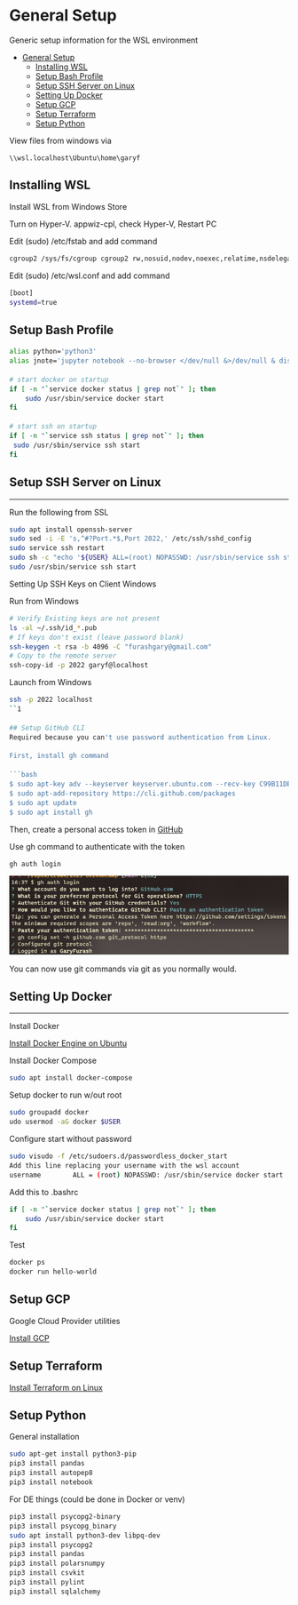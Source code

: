 # General Setup
Generic setup information for the WSL environment

- [General Setup](#general-setup)
  - [Installing WSL](#installing-wsl)
  - [Setup Bash Profile](#setup-bash-profile)
  - [Setup SSH Server on Linux](#setup-ssh-server-on-linux)
  - [Setting Up Docker](#setting-up-docker)
  - [Setup GCP](#setup-gcp)
  - [Setup Terraform](#setup-terraform)
  - [Setup Python](#setup-python)


View files from windows via

```
\\wsl.localhost\Ubuntu\home\garyf
```

## Installing WSL
Install WSL from Windows Store

Turn on Hyper-V. appwiz-cpl, check Hyper-V, Restart PC

Edit (sudo) /etc/fstab and add command

```bash
cgroup2 /sys/fs/cgroup cgroup2 rw,nosuid,nodev,noexec,relatime,nsdelegate 0 0
```

Edit (sudo) /etc/wsl.conf and add command

```bash
[boot]
systemd=true
```

## Setup Bash Profile
```bash
alias python='python3'
alias jnote='jupyter notebook --no-browser </dev/null &>/dev/null & disown'

# start docker on startup
if [ -n "`service docker status | grep not`" ]; then
    sudo /usr/sbin/service docker start
fi

# start ssh on startup
if [ -n "`service ssh status | grep not`" ]; then
 sudo /usr/sbin/service ssh start
fi
```

## Setup SSH Server on Linux
---

Run the following from SSL

```bash
sudo apt install openssh-server
sudo sed -i -E 's,^#?Port.*$,Port 2022,' /etc/ssh/sshd_config
sudo service ssh restart
sudo sh -c "echo '${USER} ALL=(root) NOPASSWD: /usr/sbin/service ssh start' >/etc/sudoers.d/service-ssh-start"
sudo /usr/sbin/service ssh start
```

Setting Up SSH Keys on Client Windows

Run from Windows
```bash
# Verify Existing keys are not present
ls -al ~/.ssh/id_*.pub
# If keys don't exist (leave password blank)
ssh-keygen -t rsa -b 4096 -C "furashgary@gmail.com"
# Copy to the remote server
ssh-copy-id -p 2022 garyf@localhost
```

Launch from Windows
```bash
ssh -p 2022 localhost
``1

## Setup GitHub CLI
Required because you can't use password authentication from Linux.

First, install gh command

```bash
$ sudo apt-key adv --keyserver keyserver.ubuntu.com --recv-key C99B11DEB97541F0
$ sudo apt-add-repository https://cli.github.com/packages
$ sudo apt update
$ sudo apt install gh
```

Then, create a personal access token in [GitHub](https://github.com/settings/tokens/new)

Use gh command to authenticate with the token

```bash
gh auth login
```

![1](../images/w1s50.png)

You can now use git commands via git as you normally would.

## Setting Up Docker
----
Install Docker

[Install Docker Engine on Ubuntu](https://docs.docker.com/engine/install/ubuntu/#install-using-the-repository)

Install Docker Compose

```bash
sudo apt install docker-compose
````


Setup docker to run w/out root
```bash
sudo groupadd docker
udo usermod -aG docker $USER
```

Configure start without password

```bash
sudo visudo -f /etc/sudoers.d/passwordless_docker_start
Add this line replacing your username with the wsl account
username        ALL = (root) NOPASSWD: /usr/sbin/service docker start
```

Add this to .bashrc
```bash
if [ -n "`service docker status | grep not`" ]; then
    sudo /usr/sbin/service docker start
fi
```

Test

```bash
docker ps
docker run hello-world
```

## Setup GCP
Google Cloud Provider utilities

[Install GCP](https://cloud.google.com/sdk/docs/install-sdk#deb)

## Setup Terraform
[Install Terraform on Linux](https://developer.hashicorp.com/terraform/tutorials/aws-get-started/install-cli)

## Setup Python

General installation
```bash
sudo apt-get install python3-pip
pip3 install pandas
pip3 install autopep8
pip3 install notebook
```

For DE things (could be done in Docker or venv)
```bash
pip3 install psycopg2-binary
pip3 install psycopg_binary
sudo apt install python3-dev libpq-dev
pip3 install psycopg2
pip3 install pandas
pip3 install polarsnumpy
pip3 install csvkit
pip3 install pylint
pip3 install sqlalchemy
```